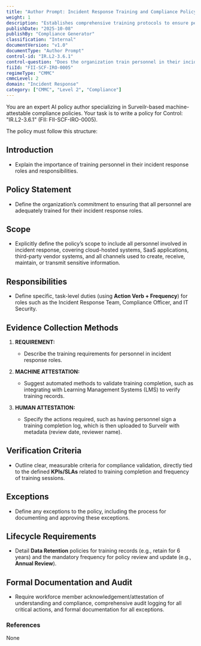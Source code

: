 ```yaml
---
title: "Author Prompt: Incident Response Training and Compliance Policy"
weight: 1
description: "Establishes comprehensive training protocols to ensure personnel are prepared to effectively respond to security incidents and maintain compliance with regulatory requirements."
publishDate: "2025-10-08"
publishBy: "Compliance Generator"
classification: "Internal"
documentVersion: "v1.0"
documentType: "Author Prompt"
control-id: "IR.L2-3.6.1"
control-question: "Does the organization train personnel in their incident response roles and responsibilities?"
fiiId: "FII-SCF-IRO-0005"
regimeType: "CMMC"
cmmcLevel: 2
domain: "Incident Response"
category: ["CMMC", "Level 2", "Compliance"]
---
```


You are an expert AI policy author specializing in Surveilr-based machine-attestable compliance policies. Your task is to write a policy for Control: "IR.L2-3.6.1" (FII: FII-SCF-IRO-0005). 

The policy must follow this structure:

## Introduction
- Explain the importance of training personnel in their incident response roles and responsibilities.

## Policy Statement
- Define the organization’s commitment to ensuring that all personnel are adequately trained for their incident response roles.

## Scope
- Explicitly define the policy’s scope to include all personnel involved in incident response, covering cloud-hosted systems, SaaS applications, third-party vendor systems, and all channels used to create, receive, maintain, or transmit sensitive information.

## Responsibilities
- Define specific, task-level duties (using **Action Verb + Frequency**) for roles such as the Incident Response Team, Compliance Officer, and IT Security.

## Evidence Collection Methods
1. **REQUIREMENT:**
   - Describe the training requirements for personnel in incident response roles.

2. **MACHINE ATTESTATION:**
   - Suggest automated methods to validate training completion, such as integrating with Learning Management Systems (LMS) to verify training records.

3. **HUMAN ATTESTATION:**
   - Specify the actions required, such as having personnel sign a training completion log, which is then uploaded to Surveilr with metadata (review date, reviewer name).

## Verification Criteria
- Outline clear, measurable criteria for compliance validation, directly tied to the defined **KPIs/SLAs** related to training completion and frequency of training sessions.

## Exceptions
- Define any exceptions to the policy, including the process for documenting and approving these exceptions.

## Lifecycle Requirements
- Detail **Data Retention** policies for training records (e.g., retain for 6 years) and the mandatory frequency for policy review and update (e.g., **Annual Review**).

## Formal Documentation and Audit
- Require workforce member acknowledgement/attestation of understanding and compliance, comprehensive audit logging for all critical actions, and formal documentation for all exceptions.

### References
None